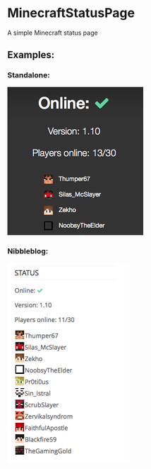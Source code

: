 # MinecraftStatusPage
A simple Minecraft status page

## Examples:

### Standalone:
![standalone](img/main.png)


### Nibbleblog:
![nibbleblog](img/nibbleblog.png)
